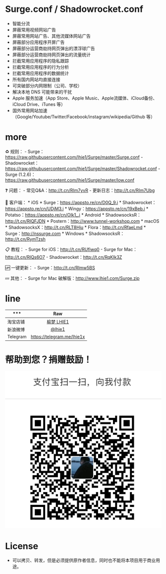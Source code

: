 # Surge.conf / Shadowrocket.conf

* 智能分流
* 屏蔽常用视频网站广告
* 屏蔽常用网站广告、其他流媒体网站广告
* 屏蔽部分应用程序开屏广告
* 屏蔽部分运营商劫持网页弹出的漂浮球广告
* 屏蔽部分运营商劫持网页弹出的流量统计
* 拦截常用应用程序的隐私跟踪
* 拦截常用应用程序的行为分析
* 拦截常用应用程序的数据统计
* 所有国内网站均直接连接
* 可突破部分内网限制（公司、学校）
* 解决本地 DNS 可能带来的干扰
* Apple 服务加速（App Store、Apple Music、Apple流媒体、iCloud备份、iCloud Drive、iTunes 等）
* 国外常用网站加速（Google/Youtube/Twitter/Facebook/instagram/wikipedia/Github 等）

# more

♻️ 规则：
    - Surge：https://raw.githubusercontent.com/lhie1/Surge/master/Surge.conf
    - Shadowrocket：https://raw.githubusercontent.com/lhie1/Surge/master/Shadowrocket.conf
    - Surge (1.2.6)：https://raw.githubusercontent.com/lhie1/Surge/master/low.conf

❓ 问题：
    - 常见Q&A：http://t.cn/RIm7yvR
    - 更新日志：http://t.cn/RIm7Ubg

🔰 客户端：
    * iOS
        * Surge：https://appsto.re/cn/D0Q_9.i
        * Shadowrocket：https://appsto.re/cn/UDjM3.i
        * Wingy：https://appsto.re/cn/19xBeb.i
        * Potatso：https://appsto.re/cn/OIk1_.i
    * Android
        * ShadowsocksR：http://t.cn/RIQFJDN
        * Postern：http://www.tunnel-workshop.com
    * macOS
        * ShadowsocksX：http://t.cn/RLT8Hju
        * Flora：http://t.cn/RfaeLmd
        * Surge：http://nssurge.com
    * Windows
        * ShadowsocksR：http://t.cn/RymTzsh

📋 教程：
    - Surge for iOS：http://t.cn/RUfiwq0
    - Surge for Mac：http://t.cn/RIQs6O7
    - Shadowrocket：http://t.cn/RqKIk3Z

🆙 一键更新：
    - Surge：http://t.cn/RImw5BS


💤 其他：
    - Surge for Mac 破解版：http://www.lhie1.com/Surge.zip

# line

*** | Raw |
---------|:---------:
淘宝店铺  | [榆梦 LHIE1](https://shop116319160.taobao.com)
新浪微博 | [ @lhie1](http://www.weibo.com/1748625493)
Telegram | https://telegram.me/lhie1x


# 帮助到您？捐赠鼓励！

![](/img/alipay.png "alipay：lhie1@qq.com")


# License

* 可以拷贝、转发，但是必须提供原作者信息，同时也不能将本项目用于商业用途。
